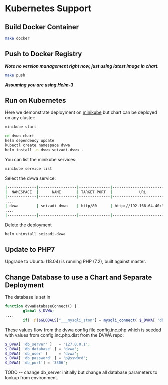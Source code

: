 # Kubernetes Support

## Build Docker Container

```bash
make docker
```

## Push to Docker Registry

***Note no version management right now, just using latest image in chart.***

```bash
make push
```

***Assuming you are using [Helm-3](https://helm.sh/docs/)***

## Run on Kubernetes
Here we demonstrate deployment on 
[minikube](https://kubernetes.io/docs/tasks/tools/install-minikube/) but chart can be deployed on any cluster:

```bash
minikube start
```

```bash
cd dvwa-chart
helm dependency update
kubectl create namespace dvwa
helm install -n dvwa seizadi-dvwa .
```

You can list the minikube services:
```bash
minikube service list
```
Select the dvwa service:
```bash
|-------------|-----------------|--------------|----------------------------|
|  NAMESPACE  |      NAME       | TARGET PORT  |            URL             |
|-------------|-----------------|--------------|----------------------------|
....
| dvwa        | seizadi-dvwa    | http/80      | http://192.168.64.40:31022 |
....
|-------------|-----------------|--------------|----------------------------|
```

Delete the deployment
```bash
helm uninstall seizadi-dvwa
```

## Update to PHP7

Upgrade to Ubuntu (18.04) is running PHP (7.2), built against master.

## Change Database to use a Chart and Separate Deployment

The database is set in 
```php
function dvwaDatabaseConnect() {
        global $_DVWA;
....
        if( !@($GLOBALS["___mysqli_ston"] = mysqli_connect( $_DVWA[ 'db_server' ],  $_DVWA[ 'db_user' ],  $_DVWA[ 'db_password' ] ))
```

These values flow from the dvwa config file config.inc.php which is seeded with values
from config.inc.php.dist from the DVWA repo:
```php
$_DVWA[ 'db_server' ]   = '127.0.0.1';
$_DVWA[ 'db_database' ] = 'dvwa';
$_DVWA[ 'db_user' ]     = 'dvwa';
$_DVWA[ 'db_password' ] = 'p@ssw0rd';
$_DVWA[ 'db_port'] = '3306';
```

TODO -- change db_server initially but change all database parameters to lookup from environment.
